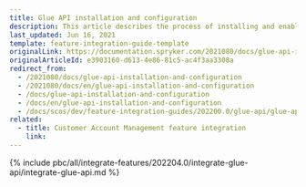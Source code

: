 ```yaml
---
title: Glue API installation and configuration
description: This article describes the process of installing and enabling the GLUE API infrastructure and explains the details of integrating the REST API resources.
last_updated: Jun 16, 2021
template: feature-integration-guide-template
originalLink: https://documentation.spryker.com/2021080/docs/glue-api-installation-and-configuration
originalArticleId: e3903160-d613-4e86-81c5-ac4f3aa3308a
redirect_from:
  - /2021080/docs/glue-api-installation-and-configuration
  - /2021080/docs/en/glue-api-installation-and-configuration
  - /docs/glue-api-installation-and-configuration
  - /docs/en/glue-api-installation-and-configuration
  - /docs/scos/dev/feature-integration-guides/202200.0/glue-api/glue-api-installation-and-configuration.html
related:
  - title: Customer Account Management feature integration
    link:
---
```


{% include pbc/all/integrate-features/202204.0/integrate-glue-api/integrate-glue-api.md %} <!-- To edit, see /_includes/pbc/all/integrate-features/202204.0/integrate-glue-api/integrate-glue-api.md -->
